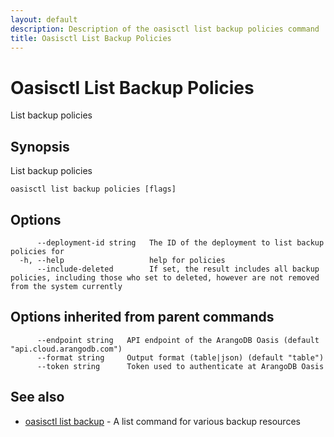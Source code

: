 ```yaml
---
layout: default
description: Description of the oasisctl list backup policies command
title: Oasisctl List Backup Policies
---
```

# Oasisctl List Backup Policies

List backup policies

## Synopsis

List backup policies

```
oasisctl list backup policies [flags]
```

## Options

```
      --deployment-id string   The ID of the deployment to list backup policies for
  -h, --help                   help for policies
      --include-deleted        If set, the result includes all backup policies, including those who set to deleted, however are not removed from the system currently
```

## Options inherited from parent commands

```
      --endpoint string   API endpoint of the ArangoDB Oasis (default "api.cloud.arangodb.com")
      --format string     Output format (table|json) (default "table")
      --token string      Token used to authenticate at ArangoDB Oasis
```

## See also

* [oasisctl list backup](oasisctl-list-backup.html)	 - A list command for various backup resources

